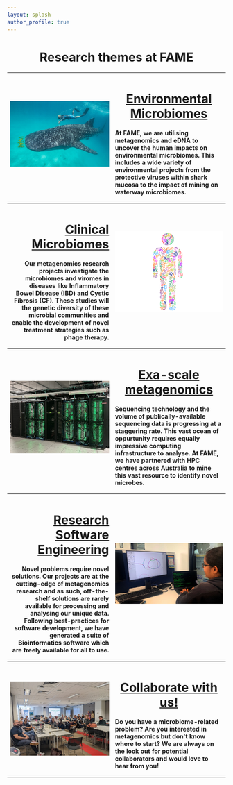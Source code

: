 ```yaml
---
layout: splash
author_profile: true
---
```


<h1 style="text-align:center;">Research themes at FAME</h1>

<table style="margin-left: auto; margin-right: auto;">
    <tr>
        <th><a href="/environmental-microbiomes/"><img src="/assets/images/whaleshark2.jpg"></a><br><br></th>
        <th>
            <h1><a href="/environmental-microbiomes/">Environmental Microbiomes</a></h1>
            <p style="text-align:left;">At FAME, we are utilising metagenomics and eDNA to uncover the human impacts on environmental microbiomes. This includes a wide variety of environmental projects from the protective viruses within shark mucosa to the impact of mining on waterway microbiomes.</p>
        </th>
    </tr>
    <tr>
        <th>
            <a href="/clinical-microbiomes/"><h1 style="text-align:right;">Clinical Microbiomes</h1></a>
            <p style="text-align:right;">Our metagenomics research projects investigate the microbiomes and viromes in diseases like Inflammatory Bowel Disease (IBD) and Cystic Fibrosis (CF). These studies will the genetic diversity of these microbial communities and enable the development of novel treatment strategies such as phage therapy.</p>
        </th>
    <th><a href="/clinical-microbiomes/"><img src="/assets/images/microbiome.png"></a><br><br></th>
    </tr>
    <tr>
        <th><a href="/exa-scale-metagenomics/"><img src="/assets/images/exa.jpg"></a><br><br></th>
        <th>
            <h1><a href="/exa-scale-metagenomics/">Exa-scale metagenomics</a></h1>
            <p style="text-align:left;">Sequencing technology and the volume of publically-available sequencing data is progressing at a staggering rate. This vast ocean of oppurtunity requires equally impressive computing infrastructure to analyse. At FAME, we have partnered with HPC centres across Australia to mine this vast resource to identify novel microbes.</p>
        </th>
    </tr>
    <tr>
        <th>
            <h1 style="text-align:right;"><a href="/software/">Research Software Engineering</a></h1>
            <p style="text-align:right;">Novel problems require novel solutions. Our projects are at the cutting-edge of metagenomics research and as such, off-the-shelf solutions are rarely available for processing and analysing our unique data. Following best-practices for software development, we have generated a suite of Bioinformatics software which are freely available for all to use.</p>
        </th>
        <th><a href="/software/"><img src="/assets/images/rse.jpg"></a><br><br></th>
    </tr>
    <tr>
        <th><a href="/collaborate/"><img src="/assets/images/CF-Hackathon.jpg"></a></th>
        <th>
            <h1><a href="/collaborate/">Collaborate with us!</a></h1>
            <p style="text-align:left;">Do you have a microbiome-related problem? Are you interested in metagenomics but don't know where to start? We are always on the look out for potential collaborators and would love to hear from you!</p>
        </th>
    </tr>
</table>
